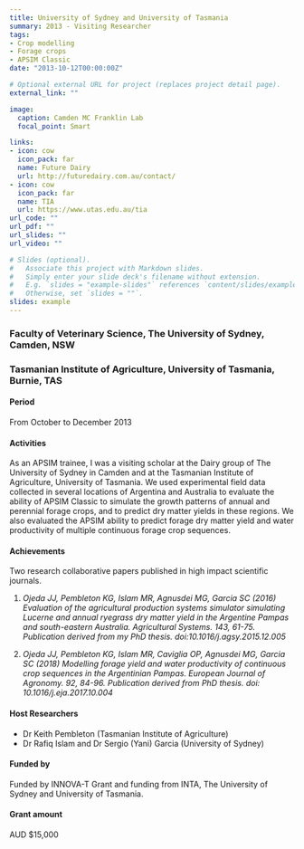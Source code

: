```yaml
---
title: University of Sydney and University of Tasmania
summary: 2013 - Visiting Researcher
tags:
- Crop modelling
- Forage crops
- APSIM Classic
date: "2013-10-12T00:00:00Z"

# Optional external URL for project (replaces project detail page).
external_link: ""

image:
  caption: Camden MC Franklin Lab
  focal_point: Smart

links:
- icon: cow
  icon_pack: far
  name: Future Dairy
  url: http://futuredairy.com.au/contact/
- icon: cow
  icon_pack: far
  name: TIA
  url: https://www.utas.edu.au/tia
url_code: ""
url_pdf: ""
url_slides: ""
url_video: ""

# Slides (optional).
#   Associate this project with Markdown slides.
#   Simply enter your slide deck's filename without extension.
#   E.g. `slides = "example-slides"` references `content/slides/example-slides.md`.
#   Otherwise, set `slides = ""`.
slides: example
---
```


### Faculty of Veterinary Science, The University of Sydney, Camden, NSW
### Tasmanian Institute of Agriculture, University of Tasmania, Burnie, TAS

#### Period
From October to December 2013

#### Activities

As an APSIM trainee, I was a visiting scholar at the Dairy group of The University of Sydney in Camden and at the Tasmanian Institute of Agriculture, University of Tasmania. We used experimental field data collected in several locations of Argentina and Australia to evaluate the ability of APSIM Classic to simulate the growth patterns of annual and perennial forage crops, and to predict dry matter yields in these regions. We also evaluated the APSIM ability to predict forage dry matter yield and water productivity of multiple continuous forage crop sequences.

#### Achievements

Two research collaborative papers published in high impact scientific journals.

1. _Ojeda JJ, Pembleton KG, Islam MR, Agnusdei MG, Garcia SC (2016) Evaluation of the agricultural production systems simulator simulating Lucerne and annual ryegrass dry matter yield in the Argentine Pampas and south-eastern Australia. Agricultural Systems. 143, 61-75. Publication derived from my PhD thesis. doi:10.1016/j.agsy.2015.12.005_

2. _Ojeda JJ, Pembleton KG, Islam MR, Caviglia OP, Agnusdei MG, Garcia SC (2018) Modelling forage yield and water productivity of continuous crop sequences in the Argentinian Pampas. European Journal of Agronomy. 92, 84-96. Publication derived from PhD thesis. doi: 10.1016/j.eja.2017.10.004_

#### Host Researchers
* Dr Keith Pembleton (Tasmanian Institute of Agriculture)
* Dr Rafiq Islam and Dr Sergio (Yani) Garcia (University of Sydney)

#### Funded by
Funded by INNOVA-T Grant and funding from INTA, The University of Sydney and University of Tasmania.

#### Grant amount
AUD $15,000


